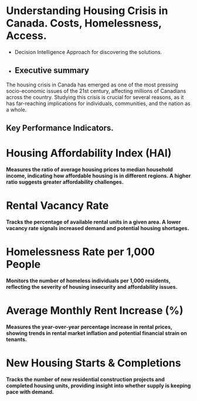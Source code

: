# Understanding Housing Crisis in Canada. Costs, Homelessness, Access.
* Decision Intelligence Approach for discovering the solutions.
* ## Executive summary
The housing crisis in Canada has emerged as one of the most pressing socio-economic issues of the 21st century, affecting millions of Canadians across the country. Studying this crisis is crucial for several reasons, as it has far-reaching implications for individuals, communities, and the nation as a whole. 
## Key Performance Indicators.
 # Housing Affordability Index (HAI) 
**Measures the ratio of average housing prices to median household income, indicating how affordable housing is in different regions. A higher ratio suggests greater affordability challenges.**
 
# Rental Vacancy Rate 
**Tracks the percentage of available rental units in a given area. A lower vacancy rate signals increased demand and potential housing shortages.**
# Homelessness Rate per 1,000 People 
**Monitors the number of homeless individuals per 1,000 residents, reflecting the severity of housing insecurity and affordability issues.**
# Average Monthly Rent Increase (%) 
**Measures the year-over-year percentage increase in rental prices, showing trends in rental market inflation and potential financial strain on tenants.**
# New Housing Starts & Completions 
**Tracks the number of new residential construction projects and completed housing units, providing insight into whether supply is keeping pace with demand.**
